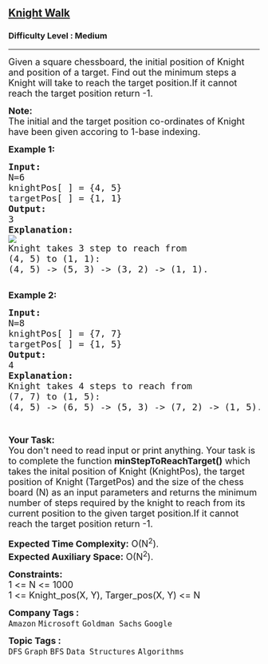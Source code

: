 <h2><a href="https://www.geeksforgeeks.org/problems/knight-walk4521/0">Knight Walk</a></h2><h3>Difficulty Level : Medium</h3><hr><div class="problems_problem_content__Xm_eO"><p><span style="font-size: 18px;">Given a square chessboard, the initial position of Knight and position of a target. Find out the minimum steps a Knight will take to reach the target position.If it cannot reach the target position return -1.</span></p>
<p><span style="font-size: 18px;"><strong>Note:</strong><br>The initial and the target position co-ordinates of&nbsp;Knight have been given accoring to 1-base indexing.</span></p>
<p><span style="font-size: 18px;"><strong>Example 1:</strong></span></p>
<pre><span style="font-size: 18px;"><strong>Input:</strong>
N=6
knightPos[ ] = {4, 5}
targetPos[ ] = {1, 1}
<strong>Output:</strong>
3
<strong>Explanation:</strong>
<img src="https://media.geeksforgeeks.org/wp-content/uploads/KnightChess.jpg">
Knight takes 3 step to reach from
(4, 5) to (1, 1):
(4, 5) -&gt; (5, 3) -&gt; (3, 2) -&gt; (1, 1). </span>
</pre>
<p><br><span style="font-size: 18px;"><strong>Example 2:</strong></span></p>
<pre><span style="font-size: 18px;"><strong>Input:</strong>
N=8
knightPos[ ] = {7, 7}
targetPos[ ] = {1, 5}
<strong>Output:</strong>
4
<strong>Explanation:</strong></span>
<span style="font-size: 18px;">Knight takes 4 steps to reach from
(7, 7) to (1, 5):
(4, 5) -&gt; (6, 5) -&gt; (5, 3) -&gt; (7, 2) -&gt; (1, 5).</span></pre>
<p>&nbsp;</p>
<p><span style="font-size: 18px;"><strong>Your Task:</strong><br>You don't need to read input or print anything. Your task is to complete the function&nbsp;<strong>minStepToReachTarget()</strong>&nbsp;which takes the inital position of Knight (KnightPos), the target position of Knight (TargetPos) and the size of the chess board (N) as an input parameters&nbsp;and returns the minimum number of steps required by the knight to reach from its current position to the given target position.If it cannot reach the target position return -1.</span></p>
<p><span style="font-size: 18px;"><strong>Expected Time Complexity:</strong>&nbsp;O(N<sup>2</sup>).<br><strong>Expected Auxiliary Space:</strong>&nbsp;O(N<sup>2</sup>).</span></p>
<p><span style="font-size: 18px;"><strong>Constraints:</strong><br>1 &lt;= N &lt;= 1000<br>1 &lt;= Knight_pos(X, Y), Targer_pos(X, Y)&nbsp;&lt;= N</span></p></div><p><span style=font-size:18px><strong>Company Tags : </strong><br><code>Amazon</code>&nbsp;<code>Microsoft</code>&nbsp;<code>Goldman Sachs</code>&nbsp;<code>Google</code>&nbsp;<br><p><span style=font-size:18px><strong>Topic Tags : </strong><br><code>DFS</code>&nbsp;<code>Graph</code>&nbsp;<code>BFS</code>&nbsp;<code>Data Structures</code>&nbsp;<code>Algorithms</code>&nbsp;